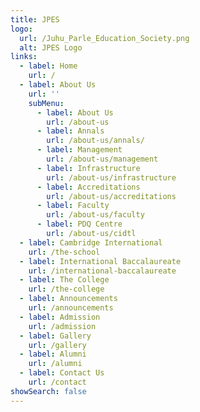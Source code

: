 ```yaml
---
title: JPES
logo:
  url: /Juhu_Parle_Education_Society.png
  alt: JPES Logo
links:
  - label: Home
    url: /
  - label: About Us
    url: ''
    subMenu:
      - label: About Us
        url: /about-us
      - label: Annals
        url: /about-us/annals/
      - label: Management
        url: /about-us/management
      - label: Infrastructure
        url: /about-us/infrastructure
      - label: Accreditations
        url: /about-us/accreditations
      - label: Faculty
        url: /about-us/faculty
      - label: PDQ Centre
        url: /about-us/cidtl
  - label: Cambridge International
    url: /the-school
  - label: International Baccalaureate
    url: /international-baccalaureate
  - label: The College
    url: /the-college
  - label: Announcements
    url: /announcements
  - label: Admission
    url: /admission
  - label: Gallery
    url: /gallery
  - label: Alumni
    url: /alumni
  - label: Contact Us
    url: /contact
showSearch: false
---
```


